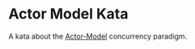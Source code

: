 # Actor Model Kata

A kata about the [Actor-Model](https://en.wikipedia.org/wiki/Actor_model)
concurrency paradigm.
